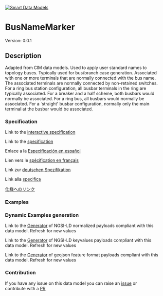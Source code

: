[![Smart Data Models](https://smartdatamodels.org/wp-content/uploads/2022/01/SmartDataModels_logo.png "Logo")](https://smartdatamodels.org)
# BusNameMarker
Version: 0.0.1

## Description 

Adapted from CIM data models. Used to apply user standard names to topology buses. Typically used for bus/branch case generation. Associated with one or more terminals that are normally connected with the bus name. The associated terminals are normally connected by non-retained switches. For a ring bus station configuration, all busbar terminals in the ring are typically associated. For a breaker and a half scheme, both busbars would normally be associated.  For a ring bus, all busbars would normally be associated.  For a 'straight' busbar configuration, normally only the main terminal at the busbar would be associated.
### Specification

Link to the [interactive specification](https://swagger.lab.fiware.org/?url=https://smart-data-models.github.io/dataModel.EnergyCIM/BusNameMarker/swagger.yaml)

Link to the [specification](https://github.com/smart-data-models/dataModel.EnergyCIM/blob/master/BusNameMarker/doc/spec.md)

Enlace a la [Especificación en español](https://github.com/smart-data-models/dataModel.EnergyCIM/blob/master/BusNameMarker/doc/spec_ES.md)

Lien vers le [spécification en français](https://github.com/smart-data-models/dataModel.EnergyCIM/blob/master/BusNameMarker/doc/spec_FR.md)

Link zur [deutschen Spezifikation](https://github.com/smart-data-models/dataModel.EnergyCIM/blob/master/BusNameMarker/doc/spec_DE.md)

Link alla [specifica](https://github.com/smart-data-models/dataModel.EnergyCIM/blob/master/BusNameMarker/doc/spec_IT.md)

[仕様へのリンク](https://github.com/smart-data-models/dataModel.EnergyCIM/blob/master/BusNameMarker/doc/spec_JA.md)
### Examples
### Dynamic Examples generation

Link to the [Generator](https://smartdatamodels.org/extra/ngsi-ld_generator.php?schemaUrl=https://raw.githubusercontent.com/smart-data-models/dataModel.EnergyCIM/master/BusNameMarker/schema.json&email=info@smartdatamodels.org) of NGSI-LD normalized payloads compliant with this data model. Refresh for new values

Link to the [Generator](https://smartdatamodels.org/extra/ngsi-ld_generator_keyvalues.php?schemaUrl=https://raw.githubusercontent.com/smart-data-models/dataModel.EnergyCIM/master/BusNameMarker/schema.json&email=info@smartdatamodels.org) of NGSI-LD keyvalues payloads compliant with this data model. Refresh for new values

Link to the [Generator](https://smartdatamodels.org/extra/geojson_features_generator.php?schemaUrl=https://raw.githubusercontent.com/smart-data-models/dataModel.EnergyCIM/master/BusNameMarker/schema.json&email=info@smartdatamodels.org) of geojson feature format payloads compliant with this data model. Refresh for new values
### Contribution

 If you have any issue on this data model you can raise an [issue](https://github.com/smart-data-models/dataModel.EnergyCIM/issues)  or contribute with a [PR](https://github.com/smart-data-models/dataModel.EnergyCIM/pulls)